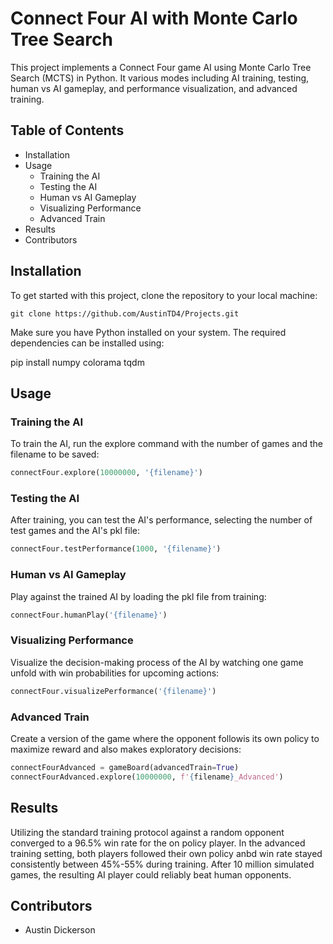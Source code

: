 # Connect Four AI with Monte Carlo Tree Search

This project implements a Connect Four game AI using Monte Carlo Tree Search (MCTS) in Python. It various modes including AI training, testing, human vs AI gameplay, and performance visualization, and advanced training.

## Table of Contents

- Installation
- Usage
  - Training the AI
  - Testing the AI
  - Human vs AI Gameplay
  - Visualizing Performance
  - Advanced Train
- Results
- Contributors

## Installation

To get started with this project, clone the repository to your local machine:

```conda
git clone https://github.com/AustinTD4/Projects.git
```

Make sure you have Python installed on your system. The required dependencies can be installed using:

pip install numpy colorama tqdm

## Usage

### Training the AI

To train the AI, run the explore command with the number of games and the filename to be saved:

```python
connectFour.explore(10000000, '{filename}')
```

### Testing the AI

After training, you can test the AI's performance, selecting the number of test games and the AI's pkl file:

```python
connectFour.testPerformance(1000, '{filename}')
```

### Human vs AI Gameplay

Play against the trained AI by loading the pkl file from training:

```python
connectFour.humanPlay('{filename}')
```

### Visualizing Performance

Visualize the decision-making process of the AI by watching one game unfold with win probabilities for upcoming actions:

```python
connectFour.visualizePerformance('{filename}')
```

### Advanced Train

Create a version of the game where the opponent followis its own policy to maximize reward and also makes exploratory decisions:

```python
connectFourAdvanced = gameBoard(advancedTrain=True)
connectFourAdvanced.explore(10000000, f'{filename}_Advanced')
```

## Results

Utilizing the standard training protocol against a random opponent converged to a 96.5% win rate for the on policy player. In the advanced training setting, both players followed their own policy anbd win rate stayed consistently between 45%-55% during training. After 10 million simulated games, the resulting AI player could reliably beat human opponents.

## Contributors

- Austin Dickerson
